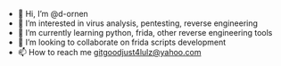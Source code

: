 - 👋 Hi, I’m @d-ornen
- 👀 I’m interested in virus analysis, pentesting, reverse engineering
- 🌱 I’m currently learning python, frida, other reverse engineering tools
- 💞️ I’m looking to collaborate on frida scripts development
- 📫 How to reach me gitgoodjust4lulz@yahoo.com
